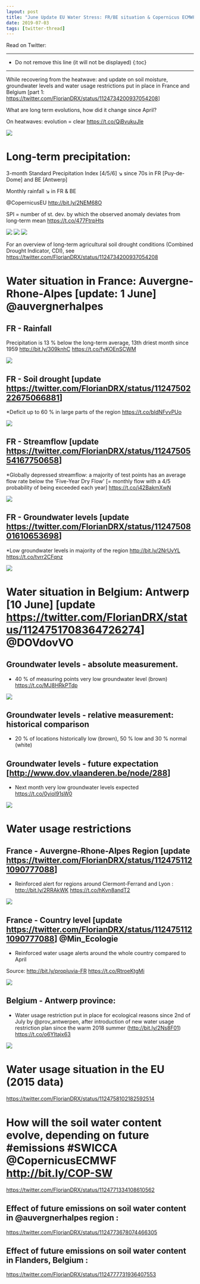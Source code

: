 ```yaml
---
layout: post
title: "June Update EU Water Stress: FR/BE situation & Copernicus ECMWF ensemble forecast"
date: 2019-07-03
tags: [twitter-thread]
---
```


Read on Twitter: <a href="http://bit.ly/t-water2" target="_blank"><i class="fab fa-twitter-square fa-1x" title="twitter-thread"></i></a> 

-----
* Do not remove this line (it will not be displayed)
{:toc}
-----

While recovering from the heatwave: and update on soil moisture, groundwater levels and water usage restrictions put in place in France and Belgium [part 1: <a class="tweet-lnk" href="https://twitter.com/FlorianDRX/status/1124734200937054208" target="_blank">https://twitter.com/FlorianDRX/status/1124734200937054208</a>]

What are long term evolutions, how did it change since April?

On heatwaves: evolution = clear <a class="tweet-lnk" href="https://t.co/QjBvukuJle" target="_blank">https://t.co/QjBvukuJle</a>

<img class='twimg' style='max-width: 100%' src='http://pbs.twimg.com/media/D-fl-bsXoAULJS_.jpg'/>


# Long-term precipitation:

3-month Standard Precipitation Index [4/5/6] ↘️ since 70s in FR [Puy-de-Dome] and BE [Antwerp]

Monthly rainfall ↘️ in FR &amp; BE 

<span class="tweet-mention">@CopernicusEU</span> <a class="tweet-lnk" href="http://bit.ly/2NEM68O" target="_blank">http://bit.ly/2NEM68O</a>

SPI = number of st. dev. by which the observed anomaly deviates from long-term mean <a class="tweet-lnk" href="https://t.co/477FtrpHts" target="_blank">https://t.co/477FtrpHts</a>

<img class='twimg' style='max-width: 100%' src='http://pbs.twimg.com/media/D-jwpt8XYAAFpz1.jpg'/>


<img class='twimg' style='max-width: 100%' src='http://pbs.twimg.com/media/D-jwpt8X4AA4gDL.jpg'/>


<img class='twimg' style='max-width: 100%' src='http://pbs.twimg.com/media/D-jxRUbXoAEgCpv.jpg'/>


For an overview of long-term agricultural soil drought conditions (Combined Drought Indicator, CDI), see <a class="tweet-lnk" href="https://twitter.com/FlorianDRX/status/1124734200937054208" target="_blank">https://twitter.com/FlorianDRX/status/1124734200937054208</a>

# Water situation in France: Auvergne-Rhone-Alpes [update: 1 June] <span class="tweet-mention">@auvergnerhalpes</span> 

## FR - Rainfall

Precipitation is 13 % below the long-term average, 13th driest month since 1959 <a class="tweet-lnk" href="http://bit.ly/309knhC" target="_blank">http://bit.ly/309knhC</a> <a class="tweet-lnk" href="https://t.co/fyKOEnSCWM" target="_blank">https://t.co/fyKOEnSCWM</a>

<img class='twimg' style='max-width: 100%' src='http://pbs.twimg.com/media/D-j0nqyXUAEGnuT.jpg'/>


## FR - Soil drought [update <a class="tweet-lnk" href="https://twitter.com/FlorianDRX/status/1124750222675066881" target="_blank">https://twitter.com/FlorianDRX/status/1124750222675066881</a>]

*Deficit up to 60 % in large parts of the region <a class="tweet-lnk" href="https://t.co/bldNFvvPUo" target="_blank">https://t.co/bldNFvvPUo</a>

<img class='twimg' style='max-width: 100%' src='http://pbs.twimg.com/media/D-j2AH-XUAMXnT4.jpg'/>


## FR - Streamflow [update <a class="tweet-lnk" href="https://twitter.com/FlorianDRX/status/1124750554167750658" target="_blank">https://twitter.com/FlorianDRX/status/1124750554167750658</a>]

*Globally depressed streamflow: a majority of test points has an average flow rate below the 'Five-Year Dry Flow' [= monthly flow with a 4/5 probability of being exceeded each year] <a class="tweet-lnk" href="https://t.co/i42BakmXwN" target="_blank">https://t.co/i42BakmXwN</a>

<img class='twimg' style='max-width: 100%' src='http://pbs.twimg.com/media/D-j2qenXUAAR3Cy.jpg'/>


## FR - Groundwater levels [update <a class="tweet-lnk" href="https://twitter.com/FlorianDRX/status/1124750801610653698" target="_blank">https://twitter.com/FlorianDRX/status/1124750801610653698</a>]

*Low groundwater levels in majority of the region <a class="tweet-lnk" href="http://bit.ly/2NrUyYL" target="_blank">http://bit.ly/2NrUyYL</a> <a class="tweet-lnk" href="https://t.co/tvrr2CFqnz" target="_blank">https://t.co/tvrr2CFqnz</a>

<img class='twimg' style='max-width: 100%' src='http://pbs.twimg.com/media/D-j4xpMWsAIrZ63.jpg'/>


# Water situation in Belgium: Antwerp [10 June] [update <a class="tweet-lnk" href="https://twitter.com/FlorianDRX/status/1124751708364726274" target="_blank">https://twitter.com/FlorianDRX/status/1124751708364726274</a>] <span class="tweet-mention">@DOVdovVO</span>

## Groundwater levels - absolute measurement.

* 40 % of measuring points very low groundwater level (brown) <a class="tweet-lnk" href="https://t.co/MJ8HRkPTdp" target="_blank">https://t.co/MJ8HRkPTdp</a>

<img class='twimg' style='max-width: 100%' src='http://pbs.twimg.com/media/D-j57B-W4AEPHvA.jpg'/>


## Groundwater levels - relative measurement: historical comparison

* 20 % of locations historically low (brown), 50 % low and 30 % normal (white)

## Groundwater levels - future expectation [<a class="tweet-lnk" href="http://www.dov.vlaanderen.be/node/288" target="_blank">http://www.dov.vlaanderen.be/node/288</a>]

* Next month very low groundwater levels expected <a class="tweet-lnk" href="https://t.co/0yiol91sW0" target="_blank">https://t.co/0yiol91sW0</a>

<img class='twimg' style='max-width: 100%' src='http://pbs.twimg.com/media/D-j6mbAXYAAAqdl.jpg'/>


# Water usage restrictions

## France - Auvergne-Rhone-Alpes Region [update <a class="tweet-lnk" href="https://twitter.com/FlorianDRX/status/1124751121090777088" target="_blank">https://twitter.com/FlorianDRX/status/1124751121090777088</a>]

* Reinforced alert for regions around Clermont-Ferrand and Lyon : <a class="tweet-lnk" href="http://bit.ly/2RRAkWK" target="_blank">http://bit.ly/2RRAkWK</a> <a class="tweet-lnk" href="https://t.co/hKvn8andT2" target="_blank">https://t.co/hKvn8andT2</a>

<img class='twimg' style='max-width: 100%' src='http://pbs.twimg.com/media/D-j7wncXUAA_BYb.jpg'/>


## France - Country level [update <a class="tweet-lnk" href="https://twitter.com/FlorianDRX/status/1124751121090777088" target="_blank">https://twitter.com/FlorianDRX/status/1124751121090777088</a>] <span class="tweet-mention">@Min_Ecologie</span> 

* Reinforced water usage alerts around the whole country compared to April

Source: <a class="tweet-lnk" href="http://bit.ly/propluvia-FR" target="_blank">http://bit.ly/propluvia-FR</a> <a class="tweet-lnk" href="https://t.co/RtroeKtgMi" target="_blank">https://t.co/RtroeKtgMi</a>

<img class='twimg' style='max-width: 100%' src='http://pbs.twimg.com/media/D-j8gjeXsAAu0BW.jpg'/>


## Belgium - Antwerp province: 

* Water usage restriction put in place for ecological reasons since 2nd of July by <span class="tweet-mention">@prov_antwerpen</span>, after introduction of new water usage restriction plan since the warm 2018 summer (<a class="tweet-lnk" href="http://bit.ly/2Ns8F01)" target="_blank">http://bit.ly/2Ns8F01)</a> <a class="tweet-lnk" href="https://t.co/o6YItajx63" target="_blank">https://t.co/o6YItajx63</a>

<img class='twimg' style='max-width: 100%' src='http://pbs.twimg.com/media/D-j9yE-XYAEtFsZ.jpg'/>


# Water usage situation in the EU (2015 data)

<a class="tweet-lnk" href="https://twitter.com/FlorianDRX/status/1124758102182592514" target="_blank">https://twitter.com/FlorianDRX/status/1124758102182592514</a>

# How will the soil water content evolve, depending on future <span class="tweet-hashtag">#emissions</span> <span class="tweet-hashtag">#SWICCA</span> <span class="tweet-mention">@CopernicusECMWF</span> <a class="tweet-lnk" href="http://bit.ly/COP-SW" target="_blank">http://bit.ly/COP-SW</a>

<a class="tweet-lnk" href="https://twitter.com/FlorianDRX/status/1124771334108610562" target="_blank">https://twitter.com/FlorianDRX/status/1124771334108610562</a>

## Effect of future emissions on soil water content in <span class="tweet-mention">@auvergnerhalpes</span> region :

<a class="tweet-lnk" href="https://twitter.com/FlorianDRX/status/1124773678074466305" target="_blank">https://twitter.com/FlorianDRX/status/1124773678074466305</a>

## Effect of future emissions on soil water content in Flanders, Belgium :

<a class="tweet-lnk" href="https://twitter.com/FlorianDRX/status/1124777731936407553" target="_blank">https://twitter.com/FlorianDRX/status/1124777731936407553</a>